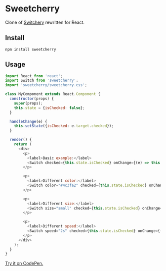 Sweetcherry
===========

Clone of [Switchery](https://github.com/abpetkov/switchery) rewritten for React.

## Install

`npm install sweetcherry`

## Usage

```javascript
import React from 'react';
import Switch from 'sweetcherry';
import 'sweetcherry/sweetcherry.css';

class MyComponent extends React.Component {
  constructor(props) {
    super(props);
    this.state = {isChecked: false};
  }

  handleChange(e) {
    this.setState({isChecked: e.target.checked});
  }

  render() {
    return (
      <div>
        <p>
          <label>Basic example:</label>
          <Switch checked={this.state.isChecked} onChange={(e) => this.handleChange(e)} />
        </p>

        <p>
          <label>Different color:</label>
          <Switch color="#4c3fa2" checked={this.state.isChecked} onChange={(e) => this.handleChange(e)} />
        </p>

        <p>
          <label>Different size:</label>
          <Switch size="small" checked={this.state.isChecked} onChange={(e) => this.handleChange(e)} />
        </p>

        <p>
          <label>Different speed:</label>
          <Switch speed="2s" checked={this.state.isChecked} onChange={(e) => this.handleChange(e)} />
        </p>
      </div>
    );
  }
}
```

[Try it on CodePen.](https://codepen.io/shlensky/pen/mMMqgQ?editors=0010)

